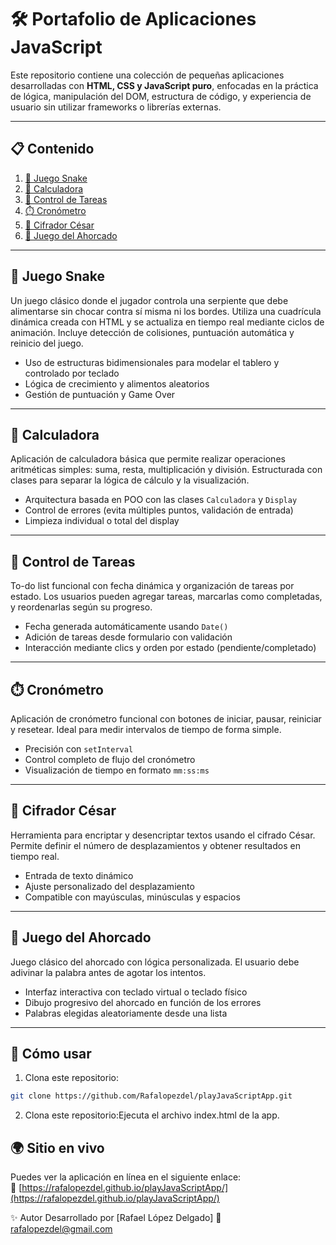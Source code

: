 # 🛠️ Portafolio de Aplicaciones JavaScript

Este repositorio contiene una colección de pequeñas aplicaciones desarrolladas con **HTML, CSS y JavaScript puro**, enfocadas en la práctica de lógica, manipulación del DOM, estructura de código, y experiencia de usuario sin utilizar frameworks o librerías externas.

---

## 📋 Contenido

1. [🐍 Juego Snake](#-juego-snake)
2. [🧮 Calculadora](#-calculadora)
3. [📝 Control de Tareas](#-control-de-tareas)
4. [⏱️ Cronómetro](#️-cronómetro)
5. [🔐 Cifrador César](#-cifrador-césar)
6. [🎯 Juego del Ahorcado](#-juego-del-ahorcado)

---

## 🐍 Juego Snake

Un juego clásico donde el jugador controla una serpiente que debe alimentarse sin chocar contra sí misma ni los bordes. Utiliza una cuadrícula dinámica creada con HTML y se actualiza en tiempo real mediante ciclos de animación. Incluye detección de colisiones, puntuación automática y reinicio del juego.

- Uso de estructuras bidimensionales para modelar el tablero y controlado por teclado
- Lógica de crecimiento y alimentos aleatorios
- Gestión de puntuación y Game Over

---

## 🧮 Calculadora

Aplicación de calculadora básica que permite realizar operaciones aritméticas simples: suma, resta, multiplicación y división. Estructurada con clases para separar la lógica de cálculo y la visualización.

- Arquitectura basada en POO con las clases `Calculadora` y `Display`
- Control de errores (evita múltiples puntos, validación de entrada)
- Limpieza individual o total del display

---

## 📝 Control de Tareas

To-do list funcional con fecha dinámica y organización de tareas por estado. Los usuarios pueden agregar tareas, marcarlas como completadas, y reordenarlas según su progreso.

- Fecha generada automáticamente usando `Date()`
- Adición de tareas desde formulario con validación
- Interacción mediante clics y orden por estado (pendiente/completado)

---

## ⏱️ Cronómetro

Aplicación de cronómetro funcional con botones de iniciar, pausar, reiniciar y resetear. Ideal para medir intervalos de tiempo de forma simple.

- Precisión con `setInterval`
- Control completo de flujo del cronómetro
- Visualización de tiempo en formato `mm:ss:ms`

---

## 🔐 Cifrador César

Herramienta para encriptar y desencriptar textos usando el cifrado César. Permite definir el número de desplazamientos y obtener resultados en tiempo real.

- Entrada de texto dinámico
- Ajuste personalizado del desplazamiento
- Compatible con mayúsculas, minúsculas y espacios

---

## 🎯 Juego del Ahorcado

Juego clásico del ahorcado con lógica personalizada. El usuario debe adivinar la palabra antes de agotar los intentos.

- Interfaz interactiva con teclado virtual o teclado físico
- Dibujo progresivo del ahorcado en función de los errores
- Palabras elegidas aleatoriamente desde una lista

---

## 🚀 Cómo usar

1. Clona este repositorio:

```bash
git clone https://github.com/Rafalopezdel/playJavaScriptApp.git
```

2. Clona este repositorio:Ejecuta el archivo index.html de la app.


## 🌍 Sitio en vivo

Puedes ver la aplicación en línea en el siguiente enlace:  
🔗 [https://rafalopezdel.github.io/playJavaScriptApp/](https://rafalopezdel.github.io/playJavaScriptApp/)


✨ Autor
Desarrollado por [Rafael López Delgado]
📧 rafalopezdel@gmail.com